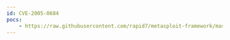 ```yaml
---
id: CVE-2005-0684
pocs:
    - https://raw.githubusercontent.com/rapid7/metasploit-framework/master/modules/exploits/windows/http/maxdb_webdbm_get_overflow.rb
---
```

